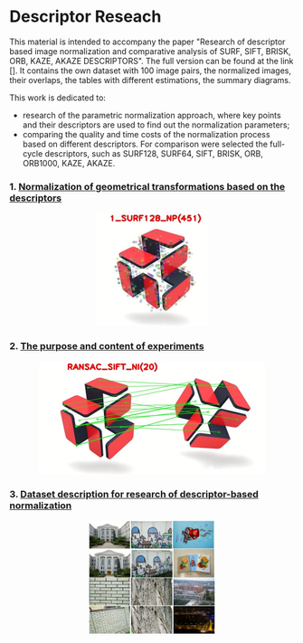 <h1>Descriptor Reseach</h1>

This material is intended to accompany the paper "Research of descriptor based image normalization and comparative analysis of SURF, SIFT, BRISK, ORB, KAZE, AKAZE DESCRIPTORS". The full version can be found at the link [].
It contains the own dataset with 100 image pairs, the normalized images, their overlaps, the tables with different estimations, the summary diagrams.

This work is dedicated to:
* research of the parametric normalization approach, where key points and their descriptors are used to find out the normalization parameters;
* comparing the quality and time costs of the normalization process based on different descriptors. For comparison were selected the full-cycle descriptors, such as SURF128, SURF64, SIFT, BRISK, ORB, ORB1000, KAZE, AKAZE.

### 1. [Normalization of geometrical transformations based on the descriptors]() 
<p align="center">
<img src="/doc/images/normalization_keypoints.jpg" height="200"> 
</p>

### 2. [The purpose and content of experiments]()
<p align="center">
<img src="/doc/images/normalization_matches.jpg" height="200"> 
</p>

### 3. [Dataset description for research of descriptor-based normalization]()
<p align="center">
<img src="/doc/images/dataset.png" height="200"> 
</p>
